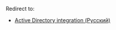 Redirect to:

*   [Active Directory integration (Русский)](/index.php/Active_Directory_integration_(%D0%A0%D1%83%D1%81%D1%81%D0%BA%D0%B8%D0%B9) "Active Directory integration (Русский)")